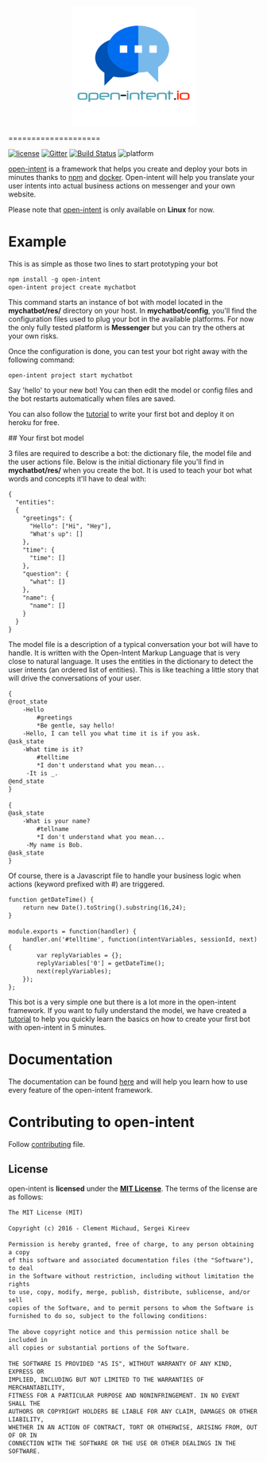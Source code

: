 <p align="center">
  <a href="https://www.open-intent.io">
    <img src="/doc/img/logo.png" alt="Logo"/>
  </a>
</p>

====================

[![license](https://img.shields.io/github/license/mashape/apistatus.svg?maxAge=2592000)][MIT License] [![Gitter](https://badges.gitter.im/open-intent-io/open-intent.svg)](https://gitter.im/open-intent-io/open-intent?utm_source=badge&utm_medium=badge&utm_campaign=pr-badge) [![Build Status](https://travis-ci.org/open-intent-io/open-intent.svg?branch=master)](https://travis-ci.org/open-intent-io/open-intent) ![platform](https://img.shields.io/badge/platform-linux%20only-green.svg)

[open-intent] is a framework that helps you create and deploy your bots in minutes thanks to [npm](https://preview.npmjs.com/package/open-intent) and [docker](https://hub.docker.com/r/openintent/chatbot/).
Open-intent will help you translate your user intents into actual business actions on messenger and your own website.

Please note that [open-intent] is only available on **Linux** for now.

# Example

This is as simple as those two lines to start prototyping your bot

    npm install -g open-intent
    open-intent project create mychatbot

This command starts an instance of bot with model located in the **mychatbot/res/** directory on your host. In
**mychatbot/config**, you'll find the configuration files used to plug your bot in the available platforms. For now the only fully tested
platform is **Messenger** but you can try the others at your own risks.

Once the configuration is done, you can test your bot right away with the following command:

    open-intent project start mychatbot
     
Say 'hello' to your new bot!  You can then edit the model or config files and the bot restarts automatically when files are saved.

You can also follow the [tutorial](https://github.com/open-intent-io/open-intent/wiki/Full-chatbot-deployment-tutorial) to write your first bot and deploy it on heroku for free.

## Your first bot model

3 files are required to describe a bot: the dictionary file, the model file and the user actions file. Below is the initial dictionary file you'll find in **mychatbot/res/** when you create the bot. It is used to teach your bot what words and concepts it'll have to deal with:

    {
      "entities":
      {
        "greetings": {
          "Hello": ["Hi", "Hey"],
          "What's up": []
        },
        "time": {
          "time": []
        },
        "question": {
          "what": []
        },
        "name": {
          "name": []
        }
      }
    }

The model file is a description of a typical conversation your bot will have to handle.
It is written with the Open-Intent Markup Language that is very close to natural language.
It uses the entities in the dictionary to detect the user intents (an ordered list of entities).
This is like teaching a little story that will drive the conversations of your user.

    {
    @root_state
        -Hello
            #greetings
            *Be gentle, say hello!
        -Hello, I can tell you what time it is if you ask.
    @ask_state
        -What time is it?
            #telltime
            *I don't understand what you mean...
         -It is _.
    @end_state
    }
    
    {
    @ask_state
        -What is your name?
            #tellname
            *I don't understand what you mean...
         -My name is Bob.
    @ask_state
    }

Of course, there is a Javascript file to handle your business logic when actions (keyword prefixed with #) are triggered.

    function getDateTime() {                                                        
        return new Date().toString().substring(16,24);                              
    }                                                                               
                                                                                    
    module.exports = function(handler) {                                            
        handler.on('#telltime', function(intentVariables, sessionId, next) {        
            var replyVariables = {};                                                
            replyVariables['0'] = getDateTime();                                    
            next(replyVariables);                                                   
        });                                                                         
    };


This bot is a very simple one but there is a lot more in the open-intent framework. If you want to fully understand the model, we have created a
[tutorial](https://github.com/open-intent-io/open-intent/wiki/Time-bot-tutorial) to help you quickly
learn the basics on how to create your first bot with open-intent in 5 minutes.

# Documentation

The documentation can be found [here](https://github.com/open-intent-io/open-intent/wiki) and will help you learn how to use every feature of the open-intent framework.


# Contributing to open-intent

Follow [contributing](CONTRIBUTING.md) file.

License
---------------------

open-intent is **licensed** under the **[MIT License]**. The terms of the license are as follows:

    The MIT License (MIT)

    Copyright (c) 2016 - Clement Michaud, Sergei Kireev

    Permission is hereby granted, free of charge, to any person obtaining a copy
    of this software and associated documentation files (the "Software"), to deal
    in the Software without restriction, including without limitation the rights
    to use, copy, modify, merge, publish, distribute, sublicense, and/or sell
    copies of the Software, and to permit persons to whom the Software is
    furnished to do so, subject to the following conditions:

    The above copyright notice and this permission notice shall be included in
    all copies or substantial portions of the Software.

    THE SOFTWARE IS PROVIDED "AS IS", WITHOUT WARRANTY OF ANY KIND, EXPRESS OR
    IMPLIED, INCLUDING BUT NOT LIMITED TO THE WARRANTIES OF MERCHANTABILITY,
    FITNESS FOR A PARTICULAR PURPOSE AND NONINFRINGEMENT. IN NO EVENT SHALL THE
    AUTHORS OR COPYRIGHT HOLDERS BE LIABLE FOR ANY CLAIM, DAMAGES OR OTHER LIABILITY,
    WHETHER IN AN ACTION OF CONTRACT, TORT OR OTHERWISE, ARISING FROM, OUT OF OR IN
    CONNECTION WITH THE SOFTWARE OR THE USE OR OTHER DEALINGS IN THE SOFTWARE.


[MIT License]: https://opensource.org/licenses/MIT
[GitHub]: https://github.com/open-intent-io/open-intent
[logo]: /doc/img/logo.png
[open-intent]: https://www.open-intent.io
